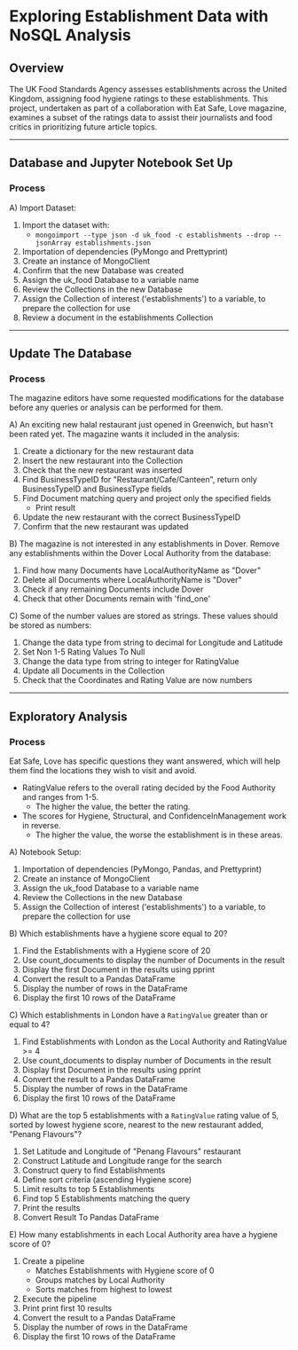 # Exploring Establishment Data with NoSQL Analysis

## Overview ##

The UK Food Standards Agency assesses establishments across the United Kingdom, assigning food hygiene ratings to these establishments. This project, undertaken as part of a collaboration with Eat Safe, Love magazine, examines a subset of the ratings data to assist their journalists and food critics in prioritizing future article topics.

---

## Database and Jupyter Notebook Set Up ##

### Process ###

A) Import Dataset:
  1. Import the dataset with:
     - `mongoimport --type json -d uk_food -c establishments --drop --jsonArray establishments.json`
  2. Importation of dependencies (PyMongo and Prettyprint)
  3. Create an instance of MongoClient
  4. Confirm that the new Database was created
  5. Assign the uk_food Database to a variable name
  6. Review the Collections in the new Database
  7. Assign the Collection of interest ('establishments') to a variable, to prepare the collection for use
  8. Review a document in the establishments Collection

---

## Update The Database ##

### Process ###

The magazine editors have some requested modifications for the database before any queries or analysis can be performed for them.

A) An exciting new halal restaurant just opened in Greenwich, but hasn't been rated yet. The magazine wants it included in the analysis:
  1. Create a dictionary for the new restaurant data
  2. Insert the new restaurant into the Collection
  3. Check that the new restaurant was inserted
  4. Find BusinessTypeID for "Restaurant/Cafe/Canteen", return only BusinessTypeID and BusinessType fields
  5. Find Document matching query and project only the specified fields
     - Print result 
  6. Update the new restaurant with the correct BusinessTypeID
  7. Confirm that the new restaurant was updated 

B) The magazine is not interested in any establishments in Dover. Remove any establishments within the Dover Local Authority from the database:
  1. Find how many Documents have LocalAuthorityName as "Dover"
  2. Delete all Documents where LocalAuthorityName is "Dover"
  3. Check if any remaining Documents include Dover
  4. Check that other Documents remain with 'find_one'

C) Some of the number values are stored as strings. These values should be stored as numbers:
  1. Change the data type from string to decimal for Longitude and Latitude
  2. Set Non 1-5 Rating Values To Null
  3. Change the data type from string to integer for RatingValue
  4. Update all Documents in the Collection
  5. Check that the Coordinates and Rating Value are now numbers

---

## Exploratory Analysis ##

### Process ###

Eat Safe, Love has specific questions they want answered, which will help them find the locations they wish to visit and avoid.
   - RatingValue refers to the overall rating decided by the Food Authority and ranges from 1-5.
      - The higher the value, the better the rating.
   - The scores for Hygiene, Structural, and ConfidenceInManagement work in reverse.
      - The higher the value, the worse the establishment is in these areas.

A) Notebook Setup:
  1. Importation of dependencies (PyMongo, Pandas, and Prettyprint)
  2. Create an instance of MongoClient
  3. Assign the uk_food Database to a variable name
  4. Review the Collections in the new Database
  5. Assign the Collection of interest ('establishments') to a variable, to prepare the collection for use

B) Which establishments have a hygiene score equal to 20?
  1. Find the Establishments with a Hygiene score of 20
  2. Use count_documents to display the number of Documents in the result
  3. Display the first Document in the results using pprint
  4. Convert the result to a Pandas DataFrame
  5. Display the number of rows in the DataFrame
  6. Display the first 10 rows of the DataFrame

C) Which establishments in London have a `RatingValue` greater than or equal to 4?
  1. Find Establishments with London as the Local Authority and RatingValue >= 4
  2. Use count_documents to display number of Documents in the result
  3. Display first Document in the results using pprint
  4. Convert the result to a Pandas DataFrame
  5. Display the number of rows in the DataFrame
  6. Display the first 10 rows of the DataFrame

D) What are the top 5 establishments with a `RatingValue` rating value of 5, sorted by lowest hygiene score, nearest to the new restaurant added, "Penang Flavours"?
  1. Set Latitude and Longitude of "Penang Flavours" restaurant 
  2. Construct Latitude and Longitude range for the search
  3. Construct query to find Establishments
  4. Define sort criteria (ascending Hygiene score)
  5. Limit results to top 5 Establishments
  6. Find top 5 Establishments matching the query
  7. Print the results
  8. Convert Result To Pandas DataFrame

E) How many establishments in each Local Authority area have a hygiene score of 0?
  1. Create a pipeline
     - Matches Establishments with Hygiene score of 0
     - Groups matches by Local Authority
     - Sorts matches from highest to lowest
  2. Execute the pipeline
  3. Print print first 10 results
  4. Convert the result to a Pandas DataFrame
  5. Display the number of rows in the DataFrame
  6. Display the first 10 rows of the DataFrame

  
